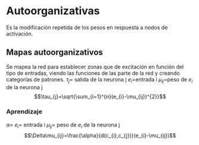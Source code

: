 # Autoorganizativas
Es la modificación repetida de los pesos en respuesta a nodos de activación.
## Mapas autoorganizativos
Se mapea la red para establecer zonas que de excitación en función del tipo de entradas, viendo las funciones de las parte de la red y creando categorías de patrones.
$\tau_{j}=$ salida de la neurona j
$e_{i}=$entrada i
$\mu_{ij}=$peso de $e_{i}$ de la neurona j
$$\tau_{j}=\sqrt{\sum_{i=1}^{n}(e_{i}-\mu_{ij})^{2}}$$
### Aprendizaje
$\alpha=$ 
$e_{i}=$ entrada i
$\mu_{ij}=$ peso de $e_{i}$ de la neurona j
$$\Delta\mu_{ij}=\frac{\alpha}{d(c_{i},c_{j})}(e_{i}-\mu_{ij})$$